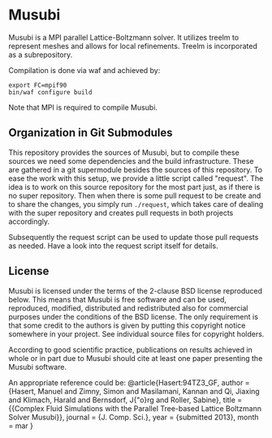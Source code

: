 Musubi
======

Musubi is a MPI parallel Lattice-Boltzmann solver.
It utilizes treelm to represent meshes and allows for local refinements.
Treelm is incorporated as a subrepository.

Compilation is done via waf and achieved by:

    export FC=mpif90
    bin/waf configure build

Note that MPI is required to compile Musubi.

Organization in Git Submodules
------------------------------

This repository provides the sources of Musubi, but to compile these sources
we need some dependencies and the build infrastructure.
These are gathered in a git supermodule besides the sources of this repository.
To ease the work with this setup, we provide a little script called "request".
The idea is to work on this source repository for the most part just, as if
there is no super repository.
Then when there is some pull request to be create and to share the changes,
you simply run `./request`, which takes care of dealing with the super
repository and creates pull requests in both projects accordingly.

Subsequently the request script can be used to update those pull requests as
needed. Have a look into the request script itself for details.

License
-------

Musubi is licensed under the terms of the 2-clause BSD license reproduced below.
This means that Musubi is free software and can be used, reproduced, modified,
distributed and redistributed also for commercial purposes under the conditions
of the BSD license.
The only requirement is that some credit to the authors is given by putting this
copyright notice somewhere in your project.
See individual source files for copyright holders.

According to good scientific practice, publications on results achieved in whole
or in part due to Musubi should cite at least one paper presenting the Musubi
software.

An appropriate reference could be:
@article{Hasert:94TZ3_GF,
author = {Hasert, Manuel and Zimny, Simon and Masilamani, Kannan and Qi, Jiaxing and Klimach, Harald and Bernsdorf, J{\"o}rg and Roller, Sabine},
title = {{Complex Fluid Simulations with the Parallel Tree-based Lattice Boltzmann Solver Musubi}},
journal = {J. Comp. Sci.},
year = {submitted 2013},
month = mar
}
